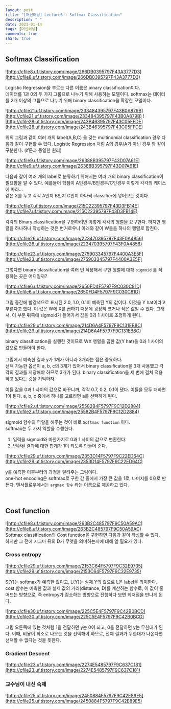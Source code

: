 ```yaml
---
layout: post
title: "[머신러닝] Lecture6 : Softmax Classification"
description: " "
date: 2021-01-14
tags: [머신러닝]
comments: true
share: true
---
```



## Softmax Classification

![http://cfile8.uf.tistory.com/image/266DB0395797F43A3777D3](http://cfile8.uf.tistory.com/image/266DB0395797F43A3777D3)

Logistic Regression을 부르는 다른 이름은 binary classification이다.<br> 데이터를 1과 0의 두 가지 그룹으로 나누기 위해 사용하는 모델이다. softmax는 데이터를 2개 이상의 그룹으로 나누기 위해 binary classification을 확장한 모델이다.

![http://cfile21.uf.tistory.com/image/233484395797F43B0A879B](http://cfile21.uf.tistory.com/image/233484395797F43B0A879B) ![http://cfile28.uf.tistory.com/image/243B46395797F43C05FFDE](http://cfile28.uf.tistory.com/image/243B46395797F43C05FFDE)

위의 그림과 같이 여러 개의 label(A,B,C) 을 갖는 multinomial classification 경우 다음과 같이 구현할 수 있다. Logistic Regression 처럼 A의 경우/A가 아닌 경우 와 같이 구분한다. (if문과 동일한 원리)

![http://cfile9.uf.tistory.com/image/26388B395797F43D07A61E](http://cfile9.uf.tistory.com/image/26388B395797F43D07A61E)

다음과 같이 여러 개의 label로 분류하기 위해서는 여러 개의 binary classification이 필요함을 알 수 있다. 예를들어 학점이 A인경우/B인경우/C인경우 이렇게 각각의 케이스에 따라...<br> 같은 X를 두고 각각 A인지 B인지 C인지 하나씩 classifier에 넣어보는 것이다.

![http://cfile7.uf.tistory.com/image/215C22395797F43D3FB14E](http://cfile7.uf.tistory.com/image/215C22395797F43D3FB14E) 

각각의 Binary classification을 구현하려면 이렇게 각각의 행렬을 요구한다. 하지만 행렬을 하나하나 작성하는 것은 번거로우니 아래와 같이 W들을 하나의 행렬로 합친다.


![http://cfile26.uf.tistory.com/image/223470395797F43F0A4856](http://cfile26.uf.tistory.com/image/223470395797F43F0A4856)

![http://cfile23.uf.tistory.com/image/275903345797F4400A3E5F](http://cfile23.uf.tistory.com/image/275903345797F4400A3E5F)

그렇다면 binary classification을 여러 번 적용해서 구한 행렬에 대해 `sigmoid` 를 적용하는 곳은 어디일까?<br>

![http://cfile6.uf.tistory.com/image/2650FD4F5797F9C030C81D](http://cfile6.uf.tistory.com/image/2650FD4F5797F9C030C81D)

그림 중간에 빨강색으로 표시된 2.0, 1.0, 0.1이 예측된 Y의 값이다. 이것을 Y hat이라고 부른다고 했다. 이 값은 W에 X를 곱하기 때문에 굉장히 크거나 작은 값일 수 있다. 그래서, 이 부분 뒤쪽에 sigmoid가 들어가서 값을 0과 1 사이로 조정하게 된다.


![http://cfile29.uf.tistory.com/image/214D6A4F5797F9C131EB8C](http://cfile29.uf.tistory.com/image/214D6A4F5797F9C131EB8C)

binary classification을 실행한 것이므로 WX 행렬을 곱한 값(Y hat)을 0과 1 사이의 값으로 만들어야 한다.<br><br>그림에서 예측한 결과 y가 1개가 아니라 3개라는 점은 중요하다.<br> 선택 가능한 옵션이 a, b, c의 3개가 있어서 binary classification을 3개 사용했고 각각의 결과를 저장해야 하므로 3개가 된다. binary classification을 세 번에 걸쳐 적용하고 있다는 것을 기억하자.

이들 값을 0과 1 사이의 값으로 바꾸니까, 각각 0.7, 0.2, 0.1이 됐다. 이들을 모두 더하면 1이 된다. a, b, c 중에서 하나를 고르라면 a를 선택하게 된다.

![http://cfile2.uf.tistory.com/image/25582B4F5797F9C12D2884](http://cfile2.uf.tistory.com/image/25582B4F5797F9C12D2884)

sigmoid 함수의 역할을 해주는 것이 바로 `Softmax function` 이다.<br>
softmax는 두 가지 역할을 수행한다.<br>

1. 입력을 sigmoid와 마찬가지로 0과 1 사이의 값으로 변환한다.<br>
2. 변환된 결과에 대한 합계가 1이 되도록 만들어 준다.


![http://cfile29.uf.tistory.com/image/2353D14F5797F9C22ED64C](http://cfile29.uf.tistory.com/image/2353D14F5797F9C22ED64C)

y를 예측한 이후부터의 과정을 알려주는 그림이다.<br> one-hot encoding은 softmax로 구한 값 중에서 가장 큰 값을 1로, 나머지를 0으로 만든다. 텐서플로우에서는 `argmax 함수` 라는 이름으로 제공하고 있다.

<br>

## Cost function

![http://cfile8.uf.tistory.com/image/263B2C485797F9C50A59AC](http://cfile8.uf.tistory.com/image/263B2C485797F9C50A59AC)<br>
Softmax classification의 Cost function을 구현하면 다음과 같이 작성할 수 있다.<br>하지만 그 전에 시그마 뒤의 D가 무엇을 의미하는지에 대해 알 필요가 있다.

### Cross entropy

![http://cfile29.uf.tistory.com/image/2153C64F5797F9C32E9735](http://cfile29.uf.tistory.com/image/2153C64F5797F9C32E9735)

S(Y)는 softmax가 예측한 값이고, L(Y)는 실제 Y의 값으로 L은 label을 의미한다. cost 함수는 예측한 값과 실제 값의 거리(distance, D)를 계산하는 함수로, 이 값이 줄어드는 방향으로, 즉 entropy가 감소하는 방향으로 진행하다 보면 최저점을 만나게 된다.

![http://cfile30.uf.tistory.com/image/225C5E4F5797F9C42B0BCD](http://cfile30.uf.tistory.com/image/225C5E4F5797F9C42B0BCD)

그림 오른쪽에 있는 것처럼 1을 전달하면 y는 0이 되고, 0을 전달하면 y는 무한대가 된다. 이때, 비용이 최소로 나오는 것을 선택해야 하므로, 전체 결과가 무한대가 나온다면 선택할 수 없다는 것을 뜻한다.


### Gradient Descent

![http://cfile23.uf.tistory.com/image/2274E5485797F9C637C181](http://cfile23.uf.tistory.com/image/2274E5485797F9C637C181)



### 교수님이 내신 숙제

![http://cfile25.uf.tistory.com/image/2450884F5797F9C42E89E5](http://cfile25.uf.tistory.com/image/2450884F5797F9C42E89E5)
